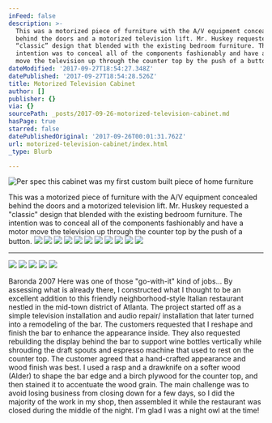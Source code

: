 ```yaml
---
inFeed: false
description: >-
  This was a motorized piece of furniture with the A/V equipment concealed
  behind the doors and a motorized television lift. Mr. Huskey requested a
  “classic” design that blended with the existing bedroom furniture. The
  intention was to conceal all of the components fashionably and have a motor
  move the television up through the counter top by the push of a button.
dateModified: '2017-09-27T18:54:27.348Z'
datePublished: '2017-09-27T18:54:28.526Z'
title: Motorized Television Cabinet
author: []
publisher: {}
via: {}
sourcePath: _posts/2017-09-26-motorized-television-cabinet.md
hasPage: true
starred: false
datePublishedOriginal: '2017-09-26T00:01:31.762Z'
url: motorized-television-cabinet/index.html
_type: Blurb

---
```

![Per spec this cabinet was my first custom built piece of home furniture](https://the-grid-user-content.s3-us-west-2.amazonaws.com/3f5e96e6-7810-4f92-8dad-cf1dcb2262be.jpg)

This was a motorized piece of furniture with the A/V equipment concealed behind the doors and a motorized television lift. Mr. Huskey requested a "classic" design that blended with the existing bedroom furniture. The intention was to conceal all of the components fashionably and have a motor move the television up through the counter top by the push of a button.
![](https://the-grid-user-content.s3-us-west-2.amazonaws.com/b4c4b750-b75e-4f8e-b688-be82e578302f.jpg)
![](https://the-grid-user-content.s3-us-west-2.amazonaws.com/a756077e-573c-4a03-9f0a-d17ac0748ad2.jpg)
![](https://the-grid-user-content.s3-us-west-2.amazonaws.com/62ee39d3-4177-4566-9ba3-177aa9c7a11c.jpg)
![](https://the-grid-user-content.s3-us-west-2.amazonaws.com/1617bf86-3565-4260-8238-6bdfd31fa86f.jpg)
![](https://the-grid-user-content.s3-us-west-2.amazonaws.com/2d5dd153-87df-4c4d-9ceb-be88cb9f0a34.jpg)
![](https://the-grid-user-content.s3-us-west-2.amazonaws.com/77b4fc12-5532-465e-a147-0532fe987bfe.jpg)
![](https://the-grid-user-content.s3-us-west-2.amazonaws.com/cbddab8d-2d1d-480f-a556-ccec516055b7.jpg)
![](https://the-grid-user-content.s3-us-west-2.amazonaws.com/e3c9982e-c11f-4091-8c1b-e24ac62dad07.jpg)
![](https://the-grid-user-content.s3-us-west-2.amazonaws.com/5a192dc7-cd75-4b8b-8d56-525593497eb7.jpg)
![](https://the-grid-user-content.s3-us-west-2.amazonaws.com/cfc0cc07-2a1a-4e2a-b016-d2e4442bc3a3.jpg)
![](https://the-grid-user-content.s3-us-west-2.amazonaws.com/f0d59628-fab4-489f-a29b-4b4932e4b34f.jpg)

---

![](https://the-grid-user-content.s3-us-west-2.amazonaws.com/89021a88-8912-45b1-b1ce-a8602267b54b.jpg)
![](https://the-grid-user-content.s3-us-west-2.amazonaws.com/c743d7cc-2648-47e7-8b4a-b37cf4460080.jpg)
![](https://the-grid-user-content.s3-us-west-2.amazonaws.com/50562f9a-06e3-4474-ab88-a902cc44e6fc.jpg)
![](https://the-grid-user-content.s3-us-west-2.amazonaws.com/80503592-15d6-4824-ac5b-5f3553578076.jpg)
![](https://the-grid-user-content.s3-us-west-2.amazonaws.com/c0458a43-6483-4e5f-b525-c62cb2ea8528.jpg)

Baronda 2007 Here was one of those "go-with-it" kind of jobs... By assessing what is already there, I constructed what I thought to be an excellent addition to this friendly neighborhood-style Italian restaurant nestled in the mid-town district of Atlanta. The project started off as a simple television installation and audio repair/ installation that later turned into a remodeling of the bar. The customers requested that I reshape and finish the bar to enhance the appearance inside. They also requested rebuilding the display behind the bar to support wine bottles vertically while shrouding the draft spouts and espresso machine that used to rest on the counter top. The customer agreed that a hand-crafted appearance and wood finish was best. I used a rasp and a drawknife on a softer wood (Alder) to shape the bar edge and a birch plywood for the counter top, and then stained it to accentuate the wood grain. The main challenge was to avoid losing business from closing down for a few days, so I did the majority of the work in my shop, then assembled it while the restaurant was closed during the middle of the night. I'm glad I was a night owl at the time!